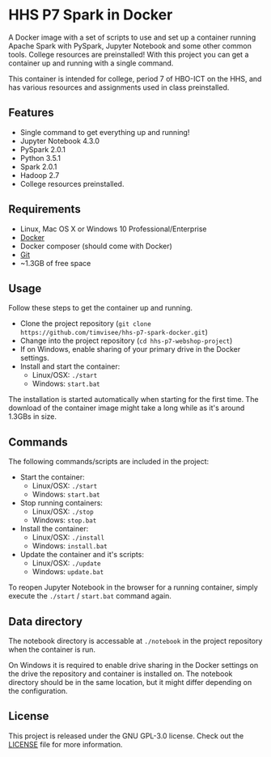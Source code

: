 # HHS P7 Spark in Docker
A Docker image with a set of scripts to use and set up a container running
Apache Spark with PySpark, Jupyter Notebook and some other common tools.
College resources are preinstalled!
With this project you can get a container up and running with a single command.

This container is intended for college, period 7 of HBO-ICT on the HHS,
and has various resources and assignments used in class preinstalled.

## Features
* Single command to get everything up and running!
* Jupyter Notebook 4.3.0
* PySpark 2.0.1
* Python 3.5.1
* Spark 2.0.1
* Hadoop 2.7
* College resources preinstalled.

## Requirements
* Linux, Mac OS X or Windows 10 Professional/Enterprise
* [Docker](https://www.docker.com/)
* Docker composer (should come with Docker)
* [Git](https://git-scm.com/)
* ~1.3GB of free space

## Usage
Follow these steps to get the container up and running.
* Clone the project repository (`git clone https://github.com/timvisee/hhs-p7-spark-docker.git`)
* Change into the project repository (`cd hhs-p7-webshop-project`)
* If on Windows, enable sharing of your primary drive in the Docker settings.
* Install and start the container:
    * Linux/OSX: `./start`
    * Windows: `start.bat`

The installation is started automatically when starting for the first time.
The download of the container image might take a long while as it's around
1.3GBs in size.

## Commands
The following commands/scripts are included in the project:
* Start the container:
    * Linux/OSX: `./start`
    * Windows: `start.bat`
* Stop running containers:
    * Linux/OSX: `./stop`
    * Windows: `stop.bat`
* Install the container:
    * Linux/OSX: `./install`
    * Windows: `install.bat`
* Update the container and it's scripts:
    * Linux/OSX: `./update`
    * Windows: `update.bat`

To reopen Jupyter Notebook in the browser for a running container,
simply execute the `./start` / `start.bat` command again.

## Data directory
The notebook directory is accessable at `./notebook` in the project repository
when the container is run.

On Windows it is required to enable drive sharing in the Docker settings on the
drive the repository and container is installed on. The notebook directory
should be in the same location, but it might differ depending on the
configuration.

## License
This project is released under the GNU GPL-3.0 license.
Check out the [LICENSE](LICENSE) file for more information.
